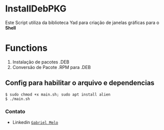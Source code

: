 # InstallDebPKG

Este Script utiliza da biblioteca Yad para criação de janelas gráficas para o <b>Shell</b> 

# Functions
1) Instalação de pacotes .DEB
2) Conversão de Pacote .RPM para .DEB


## Config para habilitar o arquivo e dependencias

```shell
$ sudo chmod +x main.sh; sudo apt install alien
$ ./main.sh
```

### Contato

- Linkedin  <a href="https://www.linkedin.com/in/melo-nascimento/" target="_blank">`Gabriel Melo`</a>
